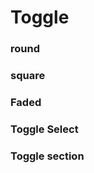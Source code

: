 # Toggle

### round
<DemoContainer>
  <y-toggle label-on="ON" label-off="OFF" shape="round"></y-toggle>
</DemoContainer>

### square
<DemoContainer>
  <y-toggle label-on="ON" label-off="OFF" shape="s"></y-toggle>
</DemoContainer>

### Faded
<DemoContainer>
  <y-toggle-faded label-on="ON" label-off="OFF" shape="s"></y-toggle-faded>
</DemoContainer>

### Toggle Select
<DemoContainer>
  <y-toggle-select label-on="ON" label-off="OFF" shape="s"></y-toggle-select>
</DemoContainer>

### Toggle section
<DemoContainer>
  <y-toggle-section name="section1">
  <template v-slot:on>
    <span class="y-icon icon icon-like solid is-success"/>
  </template>
  <template v-slot:off>
    <span class="y-icon icon icon-like is-danger"/>
  </template>
  </y-toggle-section>
</DemoContainer>


